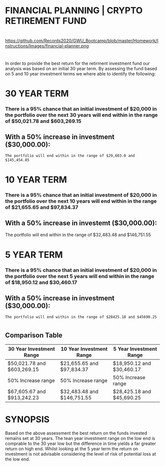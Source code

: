 # FINANCIAL PLANNING | CRYPTO RETIREMENT FUND
#
https://github.com/Records2020/GWU_Bootcamp/blob/master/Homework/Instructions/Images/financial-planner.png
#
In order to provide the best return for the retirment investment fund our analysis was based on an initial 30 year term. 
By assessing the fund based on 5 and 10 year investment terms we where able to identify the following:
#
# 30 YEAR TERM
### There is a 95% chance that an initial investment of $20,000 in the portfolio over the next 30 years will end within in the range of $50,021.78 and $603,269.15
## With a 50% increase in investment ($30,000.00):
    The portfolio will end within in the range of $29,603.0 and $145,454.85
#
# 10 YEAR TERM 
### There is a 95% chance that an initial investment of $20,000 in the portfolio over the next 10 years will end within in the range of $21,655.65 and $97,834.37
## With a 50% increase in investemt ($30,000.00): 
   The portfolio will end within in the range of $32,483.48 and $146,751.55
#
# 5 YEAR TERM
### There is a 95% chance that an initial investment of $20,000 in the portfolio over the next 5 years will end within in the range of $18,950.12 and $30,460.17
## With a 50% increase in investment ($30,000.00):
    The portfolio will end within in the range of $28425.18 and $45690.25
#
## Comparison Table
30 Year Investment Range |10 Year Investment Range |5 Year Investment Range 
------------------------------|------------------------------|------------------------------
$50,021.78 and $603,269.15| $21,655.65 and $97,834.37 |$18,950.12 and $30,460.17
50% Increase range |50% Increase range  |50% Increase range
$67,605.67 and $913,242.23 | $32,483.48 and $146,751.55|$28,425.18 and $45,690.25

#
#
# SYNOPSIS
Based on the above assessment the best return on the funds invested remains set at 30 years. The tean year investment range on the low end is comprable to the 30 year low but the difference in time  yields a far greater return on high end. Whilst looking at the 5 year term the return on investment is not advisable considering the level of risk of potential loss at the low end. 